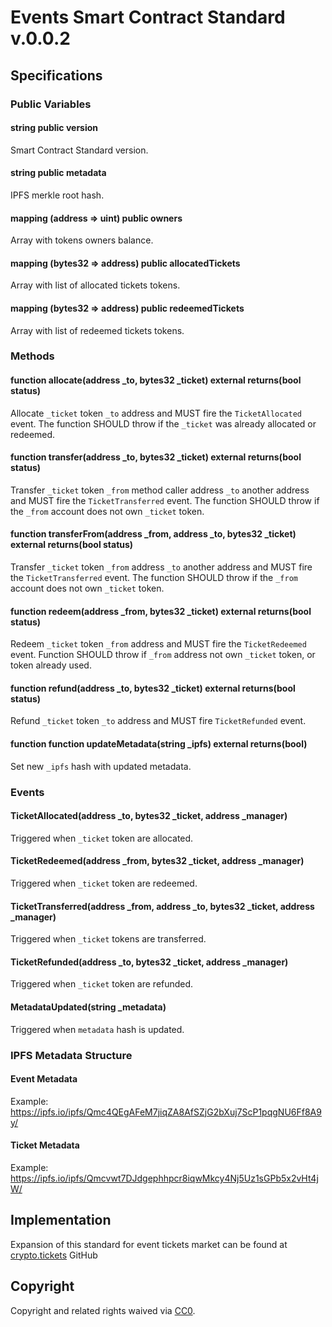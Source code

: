 # Events Smart Contract Standard v.0.0.2

## Specifications

### Public Variables

#### string public version
Smart Contract Standard version.

#### string public metadata
IPFS merkle root hash.

#### mapping (address => uint) public owners
Array with tokens owners balance.

#### mapping (bytes32 => address) public allocatedTickets
Array with list of allocated tickets tokens.

#### mapping (bytes32 => address) public redeemedTickets
Array with list of redeemed tickets tokens.


### Methods

#### function allocate(address _to, bytes32 _ticket) external returns(bool status)
Allocate `_ticket` token `_to` address and MUST fire the `TicketAllocated` event. The function SHOULD throw if the `_ticket` was already allocated or redeemed.

#### function transfer(address _to, bytes32 _ticket) external returns(bool status)
Transfer `_ticket` token `_from` method caller address `_to` another address and MUST fire the `TicketTransferred` event. The function SHOULD throw if the `_from` account does not own `_ticket` token.

#### function transferFrom(address _from, address _to, bytes32 _ticket) external returns(bool status)
Transfer `_ticket` token `_from` address `_to` another address and MUST fire the `TicketTransferred` event. The function SHOULD throw if the `_from` account does not own `_ticket` token.

#### function redeem(address _from, bytes32 _ticket) external returns(bool status)
Redeem `_ticket` token `_from` address and MUST fire the `TicketRedeemed` event. Function SHOULD throw if `_from` address not own `_ticket` token, or token already used.

#### function refund(address _to, bytes32 _ticket) external returns(bool status)
Refund `_ticket` token `_to` address and MUST fire `TicketRefunded` event.

#### function function updateMetadata(string _ipfs) external returns(bool)
Set new `_ipfs` hash with updated metadata.


### Events

#### TicketAllocated(address _to, bytes32 _ticket, address _manager)
Triggered when `_ticket` token are allocated.

#### TicketRedeemed(address _from, bytes32 _ticket, address _manager)
Triggered when `_ticket` token are redeemed.

#### TicketTransferred(address _from, address _to, bytes32 _ticket, address _manager)
Triggered when `_ticket` tokens are transferred.

#### TicketRefunded(address _to, bytes32 _ticket, address _manager)
Triggered when `_ticket` token are refunded.

#### MetadataUpdated(string _metadata)
Triggered when `metadata` hash is updated.


### IPFS Metadata Structure

#### Event Metadata

Example: https://ipfs.io/ipfs/Qmc4QEgAFeM7jiqZA8AfSZjG2bXuj7ScP1pqgNU6Ff8A9y/

#### Ticket Metadata

Example: https://ipfs.io/ipfs/Qmcvwt7DJdgephhpcr8iqwMkcy4Nj5Uz1sGPb5x2vHt4jW/

## Implementation
Expansion of this standard for event tickets market can be found at
[crypto.tickets](https://github.com/cryptoticket/#) GitHub

## Copyright
Copyright and related rights waived via [CC0](https://creativecommons.org/publicdomain/zero/1.0/).

